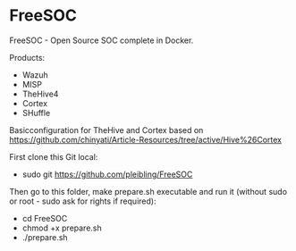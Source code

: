 # FreeSOC
FreeSOC - Open Source SOC complete  in Docker.

Products:
- Wazuh
- MISP
- TheHive4
- Cortex
- SHuffle

Basicconfiguration for TheHive and Cortex based on https://github.com/chinyati/Article-Resources/tree/active/Hive%26Cortex

First clone this Git local:
- sudo git https://github.com/pleibling/FreeSOC

Then go to this folder, make prepare.sh executable and run it (without sudo or root - sudo ask for rights if required):
- cd FreeSOC
- chmod +x prepare.sh
- ./prepare.sh
